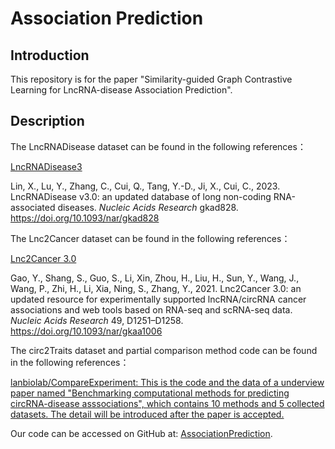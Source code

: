# Association Prediction

## Introduction

This repository is for the paper "Similarity-guided Graph Contrastive Learning for LncRNA-disease Association Prediction".

## Description

The  LncRNADisease dataset can be found in the following references：

[LncRNADisease3](http://www.rnanut.net/lncrnadisease/)

Lin, X., Lu, Y., Zhang, C., Cui, Q., Tang, Y.-D., Ji, X., Cui, C., 2023. LncRNADisease v3.0: an updated database of long non-coding RNA-associated diseases. *Nucleic Acids Research* gkad828. https://doi.org/10.1093/nar/gkad828



The Lnc2Cancer dataset can be found in the following references：

[Lnc2Cancer 3.0](http://bio-bigdata.hrbmu.edu.cn/lnc2cancer/)

Gao, Y., Shang, S., Guo, S., Li, Xin, Zhou, H., Liu, H., Sun, Y., Wang, J., Wang, P., Zhi, H., Li, Xia, Ning, S., Zhang, Y., 2021. Lnc2Cancer 3.0: an updated resource for experimentally supported lncRNA/circRNA cancer associations and web tools based on RNA-seq and scRNA-seq data. *Nucleic Acids Research* 49, D1251–D1258. https://doi.org/10.1093/nar/gkaa1006



The  circ2Traits dataset and partial comparison method code can be found in the following references：

[lanbiolab/CompareExperiment: This is the code and the data of a underview paper named "Benchmarking computational methods for predicting circRNA-disease asssociations", which contains 10 methods and 5 collected datasets. The detail will be introduced after the paper is accepted.](https://github.com/lanbiolab/CompareExperiment)



Our code can be accessed on GitHub at: [AssociationPrediction](https://github.com/Junyue28/AssociationPrediction/).
